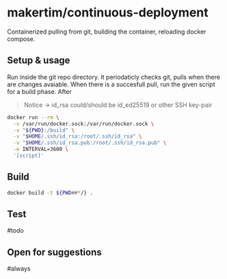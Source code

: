 # makertim/continuous-deployment
Containerized pulling from git, building the container, reloading docker compose.

## Setup & usage
Run inside the git repo directory.
It periodaticly checks git, pulls when there are changes avaiable.
When there is a succesfull pull, run the given script for a build phase.
After

> Notice -> id_rsa could/should be id_ed25519 or other SSH key-pair
```bash
docker run --rm \
  -v /var/run/docker.sock:/var/run/docker.sock \
  -v "${PWD}:/build" \
  -v "$HOME/.ssh/id_rsa:/root/.ssh/id_rsa" \
  -v "$HOME/.ssh/id_rsa.pub:/root/.ssh/id_rsa.pub" \
  -e INTERVAL=3600 \
  '[script]'
``` 

## Build
```bash
docker build -t ${PWD##*/} .
```

## Test
#todo

## Open for suggestions
#always
